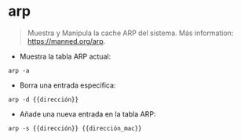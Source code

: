 # arp

> Muestra y Manipula la cache ARP del sistema.
> Más information: <https://manned.org/arp>.

- Muestra la tabla ARP actual:

`arp -a`

- Borra una entrada especifica:

`arp -d {{dirección}}`

- Añade una nueva entrada en la tabla ARP:

`arp -s {{dirección}} {{dirección_mac}}`

